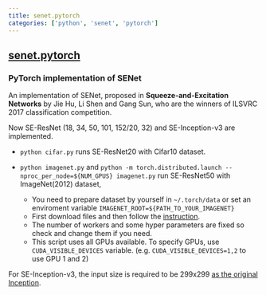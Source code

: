```yaml
---
title: senet.pytorch
categories: ['python', 'senet', 'pytorch']
---
```

## [senet.pytorch](https://github.com/moskomule/senet.pytorch)

### PyTorch implementation of SENet


An implementation of SENet, proposed in **Squeeze-and-Excitation Networks** by Jie Hu, Li Shen and Gang Sun, who are the winners of ILSVRC 2017 classification competition.

Now SE-ResNet (18, 34, 50, 101, 152/20, 32) and SE-Inception-v3 are implemented.

* `python cifar.py` runs SE-ResNet20 with Cifar10 dataset.

* `python imagenet.py` and `python -m torch.distributed.launch --nproc_per_node=${NUM_GPUS} imagenet.py` run SE-ResNet50 with ImageNet(2012) dataset,
    + You need to prepare dataset by yourself in `~/.torch/data` or set an enviroment variable `IMAGENET_ROOT=${PATH_TO_YOUR_IMAGENET}`
    + First download files and then follow the [instruction](https://github.com/facebook/fb.resnet.torch/blob/master/INSTALL.md#download-the-imagenet-dataset).
    + The number of workers and some hyper parameters are fixed so check and change them if you need.
    + This script uses all GPUs available. To specify GPUs, use `CUDA_VISIBLE_DEVICES` variable. (e.g. `CUDA_VISIBLE_DEVICES=1,2` to use GPU 1 and 2)

For SE-Inception-v3, the input size is required to be 299x299 [as the original Inception](https://github.com/tensorflow/models/tree/master/inception).
